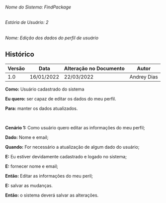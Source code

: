 ###### Nome do Sistema: FindPackage

###### Estória de Usuário: 2

###### Nome: Edição dos dados do perfil de usuário

## Histórico

| **Versão** | **Data**   | **Alteração no Documento** | **Autor**          |
| ---------- | ---------- | -------------------------- | ------------------ |
| 1.0        | 16/01/2022 | 22/03/2022                 | Andrey Dias        |

**Como:** Usuário cadastrado do sistema

**Eu quero:** ser capaz de editar os dados do meu perfil.

**Para:** manter os dados atualizados.

<br>

**Cenário 1:** Como usuário quero editar as informações do meu perfil;

**Dado:** Nome e email;

**Quando:** For necessário a atualização de algum dado do usuário;

**E:** Eu estiver devidamente cadastrado e logado no sistema;

**E:** fornecer nome e email;

**Então:** Editar as informações do meu peril;

**E:** salvar as mudanças.

**Então:** o sistema deverá salvar as alterações.

<br>
